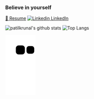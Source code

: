 ### Believe in yourself  
<a href="https://docs.google.com/document/d/1jGpzo-vF2K8YJmJU5xcv8NNrpuicsdYuYlhbG6SRJu0/edit?usp=sharing" target="_blank">📄 Resume</a> <a href="https://www.linkedin.com/in/patilkrunal/" target="_blank">[![Linkedin](https://i.stack.imgur.com/gVE0j.png) LinkedIn](https://www.linkedin.com/in/patilkrunal/)</a>


![patilkrunal's github stats](https://github-readme-stats.vercel.app/api?username=patilkrunal&count_private=true&show_icons=true&hide=issues&theme=radical&include_all_commits=true)
![Top Langs](https://github-readme-stats.vercel.app/api/top-langs/?username=patilkrunal&hide=TeX&layout=compact&count_private=true&theme=radical)

![Snake animation](https://github.com/rafaballerini/rafaballerini/blob/output/github-contribution-grid-snake.svg)

